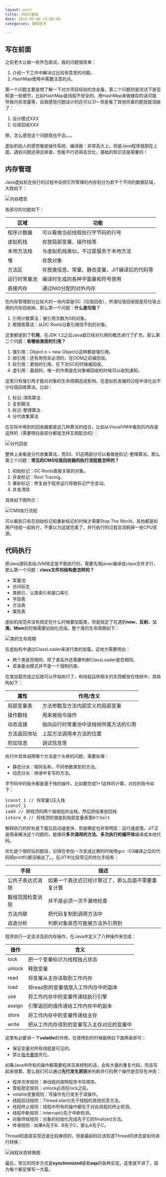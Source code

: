 ```yaml
---
layout: post
title: JVM之基础
date: 2015-05-08 13:00:00
categories: 编程技术

---
```


## 写在前面

之前老大让做一些外包面试，我的问题很简单：

1. 介绍一下工作中解决过比较有意思的问题。
2. HashMap使用中需要注意的点。

第一个问题主要是想了解一下对方项目经验的含金量，第二个问题则是测试下是否知道一些细节，比如HashMap是线程不安全的、用HashMap来做缓存的话可能导致内存泄露等，自我感觉问题设计的还可以:D~ 但是看了其他同事的题目就泪崩了：

1. 设计模式XXX
2. 垃圾回收XXX

擦，怎么感觉这个问题我也不会。。。

虚拟机给人的感觉像是操作系统、编译器：非常高大上。但是Java程序就跑在上面，遇到问题还得去排查，性能不行还得去优化，基础的知识还是需要的！

## 内存管理

Java虚拟机在执行的过程中会把它所管理的内存划分为若干个不同的数据区域，大致如下：

![内存模型](http://7xiz10.com1.z0.glb.clouddn.com/JVM之基础-内存划分.png)

各部分的功能如下：

区域|功能
-|-
程序计数器|可以看做当前线程执行字节码的行号
虚拟机栈|存放局部变量、操作栈等
本地方法栈|与虚拟机栈类似，不过是服务于本地方法
堆|存放对象
方法区|存放类信息、常量、静态变量、JIT编译后的代码等
运行时常量池|编译时生成的各种字面量和符号使用
直接内存|通过NIO分配的对外内存

在内存管理部分比较大的一块内容是GC（垃圾回收），所谓垃圾回收就是将垃圾占用的内存回收掉。那么第一个问题：**什么是垃圾？**

1. 引用计数算法：被引用次数为0的对象。
2. 根搜索算法：从GC Roots沿着引用找不到的对象。

这里都提到了**引用**，在JDK 1.2之后Java就已经对引用的概念进行了扩充，那么第二个问题：**有哪些类型的引用？**

1. 强引用：Object o = new Object()这种都是强引用。
2. 弱引用：还有用但非必须的，在OOM之前被回收。
3. 软引用：更弱的引用，在下次GC的时候被回收。
4. 虚引用：最弱的，唯一的作用是在对象被回收的时候可以收到通知。

这里只有强引用才能对对象的生命周期造成影响。在虚拟机发展的过程中进化出不少垃圾回收算法，比如：

1. 标记-清除算法
2. 复制算法
3. 标记-整理算法
4. 分代收集算法

在实际中用到的回收器都是这几种算法的组合，比如从VisualVM中看到的内存是这样的（需要明白各部分都是怎样互相配合的）：

![分代回收](http://7xiz10.com1.z0.glb.clouddn.com/JVM之基础-GC.png)

整体上来看是分代收集算法，而S0、S1这两部分可以看做是标记-整理算法。那么第三个问题：**常见的CMS垃圾回收器的执行流程是怎样的？**

1. 初始标记：GC Roots直接关联的对象。
2. 并发标记：Root Tracing。
3. 重新标记：修复由于程序运行导致标记产生变动。
4. 并发清除

具体如下图所示：

![CMS执行流程](http://7xiz10.com1.z0.glb.clouddn.com/JVM之基础-CMS.png)

可以看到只有在初始标记和重新标记的时候才需要Stop The World，其他都是和用户线程一起执行，不要以为这就完美了，并行执行的过程会消耗掉一些CPU资源。

## 代码执行

把Java源码丢给JVM肯定是不能执行的，需要先用javac编译成class文件才行，那么第一个问题：**class文件的结构是怎样的？**

- 常量池
- 访问标志
- 类索引、父类索引和接口索引
- 字段表
- 方法表
- 属性表

虚拟机规范并没有规定在什么时候要加载类，但是规定了在遇到**new、反射、父类、Main**的时候需要初始化完成。整个类的生命周期如下：

![类的生命周期](http://7xiz10.com1.z0.glb.clouddn.com/JVM之基础-类生命周期.png)

在虚拟机中通过ClassLoader来进行类的加载，这地方需要明白：

- 两个类是否相同，除了类名外还需要判断ClassLoader是否相同。
- 双亲委派模式并不是一个强制约束。

在类加载完成之后就可以开始执行了，和线程运转相关的东西都放在栈帧中，其结构如下：

属性|作用/含义
-|-
局部变量表|方法参数及方法内部定义的局部变量
操作数栈|用来被指令操作
动态连接|指向运行时常量池中该栈帧所属方法的引用
方法返回地址|上层方法调用本方法的位置
附加信息|调试信息等

执行中具体调用哪个方法是个头疼的问题，需要处理：

- 静态分派：相同名称、不同参数类型的方法。
- 动态分派：继承中复写的方法。

字节码中的指令都是基于栈的操作，比如要完成1+1这样的计算，对应的指令如下：

<pre class="prettyprint">
iconst_1 // 将常量1压入栈
iconst_1
iadd // 把栈顶的两个值相加并出栈，然后把结果放回栈
istore_0 // 将栈顶的值放到局部变量表第0个Solt
</pre>

解释执行的好处是下载后启动速度快，但是确定也非常明显：运行速度慢。JIT正是用来解决这个问题的，能够将**多次调用的方法、多次执行的循环体**编译成本地代码。

优化是个很好玩的题目，记得在参加一次变成比赛的时候用gcc -O3编译之后的代码把printf()都没输出了。。在JIT中比较常见的优化手段有：

手段|描述
-|-
公共子表达式消除|如果一个表达式已经计算过了，那么后面不需要重复计算
数组范围检查消除|并不是必须一次不漏地检查
方法内联|把代码复制到调用方法中
逃逸分析|判断对象是否可能被方法外引用到

程序执行一定会涉及到内存操作，在Java中定义了八种操作来完成：

操作|含义
-|-
lock|把一个变量标识为线程独占状态
unlock|释放变量
read|将变量从主存读取到工作内存
load|将read到的变量值放入工作内存中的副本
use|将工作内存中的变量传递给执行引擎
assign|引擎返回的值传递给工作内存中的副本
store|将工作内存中的变量传递给主存
write|把从工作内存得到的变量写入主存对应的变量中

这里有必要讲一下**volatile**的作用，在使用到的时候能明白下面两条即可：

- 保证变量对所有线程是可见的。
- 禁止[指令重排](http://ifeve.com/jvm-memory-reordering/)优化。

如果Java中所有的操作都需要程序员来控制的话，会有大量的重复代码，而且写起来很累，那么我们可以通过**先行发生原则**来判断并行的两个操作是否存在冲突：

- 程序次序规则：单线程内按照程序书写顺序。
- 管程锁定规则：unlock必须在lock之前。
- volatile变量规则：写操作先行发生于读操作。
- 线程启动规则：Thread.start()先于线程的其他任意方法。
- 线程终止规则：线程中所有的操作都先于对此线程的终止检测。
- 线程中断规则：interrupt()先于中断检测。
- 对象终结规则：对象的初始化完成先于它的finalize()方法。
- 传递规则：如果A先于B、B先于C，那么A先于C。

Thread的底层实现还是比较麻烦的，但是最起码应该知道Thread的状态是如何进行转换：

![线程状态转换图](http://7xiz10.com1.z0.glb.clouddn.com/JVM之基础-线程状态转换.png)

最后，常见的同步方式是**synchronized**或者**aqs**的各种实现，这里就不讲了，因为每个都足够写一大篇。